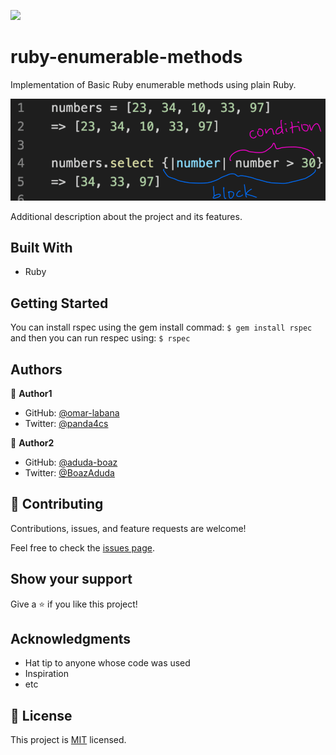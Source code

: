 ![](https://img.shields.io/badge/Microverse-blueviolet)

# ruby-enumerable-methods
Implementation of Basic Ruby enumerable methods using plain Ruby.

![screenshot](./method_enum.png)

Additional description about the project and its features.

## Built With

- Ruby

## Getting Started

You can install rspec using the gem install commad: 
`$ gem install rspec`
and then you can run respec using:
`$ rspec`
## Authors

👤 **Author1**

- GitHub: [@omar-labana](https://github.com/omar-labana)
- Twitter: [@panda4cs](https://twitter.com/panda4cs)

👤 **Author2**

- GitHub: [@aduda-boaz](https://github.com/Aduda-Boaz)
- Twitter: [@BoazAduda](https://twitter.com/BoazAduda)

## 🤝 Contributing

Contributions, issues, and feature requests are welcome!

Feel free to check the [issues page](issues/).

## Show your support

Give a ⭐️ if you like this project!

## Acknowledgments

- Hat tip to anyone whose code was used
- Inspiration
- etc

## 📝 License

This project is [MIT](lic.url) licensed.
